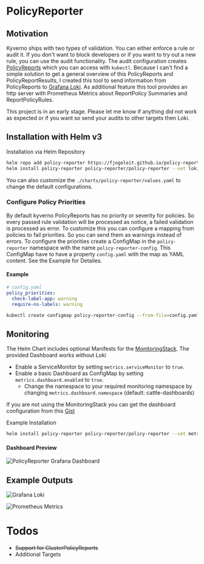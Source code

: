 # PolicyReporter

## Motivation

Kyverno ships with two types of validation. You can either enforce a rule or audit it. If you don't want to block developers or if you want to try out a new rule, you can use the audit functionality. The audit configuration creates [PolicyReports](https://kyverno.io/docs/policy-reports/) which you can access with `kubectl`. Because I can't find a simple solution to get a general overview of this PolicyReports and PolicyReportResults, I created this tool to send information from PolicyReports to [Grafana Loki](https://grafana.com/oss/loki/). As additional feature this tool provides an http server with Prometheus Metrics about ReportPolicy Summaries and ReportPolicyRules.

This project is in an early stage. Please let me know if anything did not work as expected or if you want so send your audits to other targets then Loki.

## Installation with Helm v3

Installation via Helm Repository

```bash
helm repo add policy-reporter https://fjogeleit.github.io/policy-reporter
helm install policy-reporter policy-reporter/policy-reporter --set loki.host=http://lokihost:3100 -n policy-reporter --create-namespace
```
You can also customize the `./charts/policy-reporter/values.yaml` to change the default configurations.

### Configure Policy Priorities

By default kyverno PolicyReports has no priority or severity for policies. So every passed rule validation will be processed as notice, a failed validation is processed as error. To customize this you can configure a mapping from policies to fail priorities. So you can send them as warnings instead of errors. To configure the priorities create a ConfigMap in the `policy-reporter` namespace with the name `policy-reporter-config`. This ConfigMap have to have a property `config.yaml` with the map as YAML content. See the Example for Detailes.

#### Example

```yaml
# config.yaml
policy_priorities:
  check-label-app: warning
  require-ns-labels: warning
```

```bash
kubectl create configmap policy-reporter-config --from-file=config.yaml -n policy-reporter
```

## Monitoring

The Helm Chart includes optional Manifests for the [MonitoringStack](https://github.com/prometheus-community/helm-charts/tree/main/charts/kube-prometheus-stack). The provided Dashboard works without Loki

* Enable a ServiceMonitor by setting `metrics.serviceMonitor` to `true`.
* Enable a basic Dashboard as ConfigMap by setting `metrics.dashboard.enabled` to `true`.
    * Change the namespace to your required monitoring namespace by changing `metrics.dashboard.namespace` (default: cattle-dashboards)


If you are not using the MonitoringStack you can get the dashboard configuration from this [Gist](https://gist.github.com/fjogeleit/bf540421fd28989fc92841177be972bc)

Example Installation
```bash
helm install policy-reporter policy-reporter/policy-reporter --set metrics.serviceMonitor=true --set metrics.dashboard.enabled=true -n policy-reporter --create-namespace
```

#### Dashboard Preview

![PolicyReporter Grafana Dashboard](https://github.com/fjogeleit/policy-reporter/blob/main/docs/images/policy-reports-dashboard.png?raw=true)

## Example Outputs

![Grafana Loki](https://github.com/fjogeleit/policy-reporter/blob/main/docs/images/grafana-loki.png?raw=true)

![Prometheus Metrics](https://github.com/fjogeleit/policy-reporter/blob/main/docs/images/prometheus.png?raw=true)

# Todos
* ~~Support for ClusterPolicyReports~~
* Additional Targets
